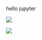 hello jupyter


[![](https://mybinder.org/badge_logo.svg)](https://mybinder.org/v2/gh/Kitware/sc25-trame-tutorial/main?labpath=jupyter%2F01-fundamentals)


[![](https://mybinder.org/badge_logo.svg)](https://mybinder.org/v2/gh/Kitware/sc25-trame-tutorial/main?labpath=jupyter%2F02-dynamic-ui)

